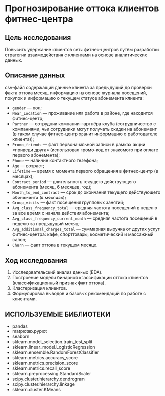 # Прогнозирование оттока клиентов фитнес-центра

## Цель исследования

Повысить удержание клиентов сети фитнес-центров путём разработки стратегии взаимодействия с клиентами на основе аналитических данных.

## Описание данных

csv-файл содержащий данные клиента за предыдущий до проверки факта оттока месяц, информацию на основе журнала посещений, покупок и информацию о текущем статусе абонемента клиента:
- `gender` — пол;
- `Near_Location` — проживание или работа в районе, где находится фитнес-центр;
- `Partner` — сотрудник компании-партнёра клуба (сотрудничество с компаниями, чьи сотрудники могут получать скидки на абонемент (в таком случае фитнес-центр хранит информацию о работодателе клиента));
- `Promo_friends` — факт первоначальной записи в рамках акции «приведи друга» (использовал промо-код от знакомого при оплате первого абонемента);
- `Phone` — наличие контактного телефона;
- `Age` — возраст;
- `Lifetime` — время с момента первого обращения в фитнес-центр (в месяцах);
- `Contract_period` — длительность текущего действующего абонемента (месяц, 6 месяцев, год);
- `Month_to_end_contract` — срок до окончания текущего действующего абонемента (в месяцах);
- `Group_visits` — факт посещения групповых занятий;
- `Avg_class_frequency_total` — средняя частота посещений в неделю за все время с начала действия абонемента;
- `Avg_class_frequency_current_month` — средняя частота посещений в неделю за предыдущий месяц;
- `Avg_additional_charges_total` — суммарная выручка от других услуг фитнес-центра: кафе, спорттовары, косметический и массажный салон;
- `Churn` — факт оттока в текущем месяце.

## Ход исследования

1. Исследовательский анализ данных (EDA).
2. Построение модели бинарной классификации оттока клиентов (классификационный признак факт оттока).
3. Кластеризация клиентов.
4. Формулировка выводов и базовых рекомендаций по работе с клиентами.

## ИСПОЛЬЗУЕМЫЕ БИБЛИОТЕКИ
- pandas
- matplotlib.pyplot
- seaborn
- sklearn.model_selection.train_test_split
- sklearn.linear_model.LogisticRegression
- sklearn.ensemble.RandomForestClassifier
- sklearn.metrics.accuracy_score
- sklearn.metrics.precision_score
- sklearn.metrics.recall_score
- sklearn.preprocessing.StandardScaler
- scipy.cluster.hierarchy.dendrogram
- scipy.cluster.hierarchy.linkage
- sklearn.cluster.KMeans